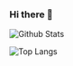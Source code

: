 ### Hi there 👋

![Github Stats](https://github-readme-stats.vercel.app/api?username=dnmellen&show_icons=true&theme=dark&count_private=true&include_all_commits=true)

![Top Langs](https://github-readme-stats.vercel.app/api/top-langs/?username=dnmellen&theme=dark&layout=compact)
